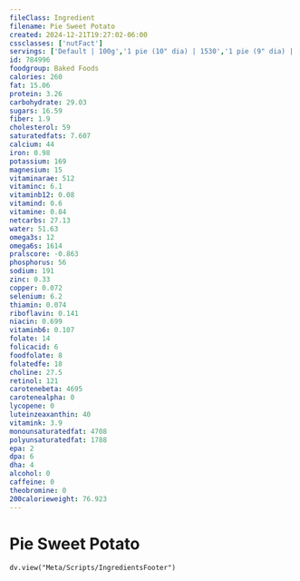 ```yaml
---
fileClass: Ingredient
filename: Pie Sweet Potato
created: 2024-12-21T19:27:02-06:00
cssclasses: ['nutFact']
servings: ['Default | 100g','1 pie (10" dia) | 1530','1 pie (9" dia) | 1235','1 pie (8" dia) | 885','1 piece (1/8 of 9" dia) | 154','1 surface inch | 19','1 cup | 203']
id: 784996
foodgroup: Baked Foods
calories: 260
fat: 15.06
protein: 3.26
carbohydrate: 29.03
sugars: 16.59
fiber: 1.9
cholesterol: 59
saturatedfats: 7.607
calcium: 44
iron: 0.98
potassium: 169
magnesium: 15
vitaminarae: 512
vitaminc: 6.1
vitaminb12: 0.08
vitamind: 0.6
vitamine: 0.84
netcarbs: 27.13
water: 51.63
omega3s: 12
omega6s: 1614
pralscore: -0.863
phosphorus: 56
sodium: 191
zinc: 0.33
copper: 0.072
selenium: 6.2
thiamin: 0.074
riboflavin: 0.141
niacin: 0.699
vitaminb6: 0.107
folate: 14
folicacid: 6
foodfolate: 8
folatedfe: 18
choline: 27.5
retinol: 121
carotenebeta: 4695
carotenealpha: 0
lycopene: 0
luteinzeaxanthin: 40
vitamink: 3.9
monounsaturatedfat: 4708
polyunsaturatedfat: 1788
epa: 2
dpa: 6
dha: 4
alcohol: 0
caffeine: 0
theobromine: 0
200calorieweight: 76.923
---
```


# Pie Sweet Potato

```dataviewjs
dv.view("Meta/Scripts/IngredientsFooter")
```